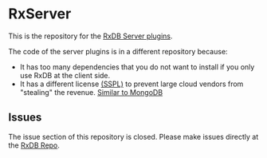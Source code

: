 # RxServer

This is the repository for the [RxDB Server plugins](https://rxdb.info/rx-server.html).

The code of the server plugins is in a different repository because:
- It has too many dependencies that you do not want to install if you only use RxDB at the client side.
- It has a different license [(SSPL)](https://en.wikipedia.org/wiki/Server_Side_Public_License) to prevent large cloud vendors from "stealing" the revenue. [Similar to MongoDB](https://www.mongodb.com/legal/licensing/server-side-public-license/faq)


## Issues
The issue section of this repository is closed. Please make issues directly at the [RxDB Repo](https://github.com/pubkey/rxdb/issues).
